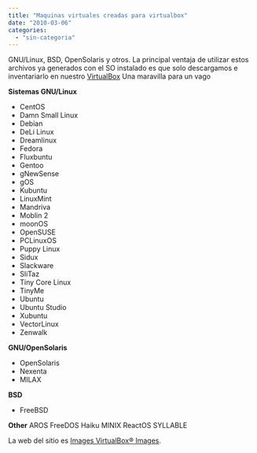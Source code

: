 ```yaml
---
title: "Maquinas virtuales creadas para virtualbox"
date: "2010-03-06"
categories: 
  - "sin-categoria"
---
```


GNU/Linux, BSD, OpenSolaris y otros. La principal ventaja de utilizar estos archivos ya generados con el SO instalado es que solo descargamos e inventariarlo en nuestro [VirtualBox](https://www.virtualbox.org/) Una maravilla para un vago

**Sistemas GNU/Linux**

- CentOS
- Damn Small Linux
- Debian
- DeLi Linux
- Dreamlinux
- Fedora
- Fluxbuntu
- Gentoo
- gNewSense
- gOS
- Kubuntu
- LinuxMint
- Mandriva
- Moblin 2
- moonOS
- OpenSUSE
- PCLinuxOS
- Puppy Linux
- Sidux
- Slackware
- SliTaz
- Tiny Core Linux
- TinyMe
- Ubuntu
- Ubuntu Studio
- Xubuntu
- VectorLinux
- Zenwalk

**GNU/OpenSolaris**

- OpenSolaris
- Nexenta
- MILAX

**BSD**

- FreeBSD

**Other** AROS FreeDOS Haiku MINIX ReactOS SYLLABLE

La web del sitio es [Images VirtualBox® Images](https://virtualboxes.org/images/).
